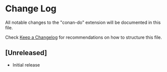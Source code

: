 # Change Log

All notable changes to the "conan-do" extension will be documented in this file.

Check [Keep a Changelog](http://keepachangelog.com/) for recommendations on how to structure this file.

## [Unreleased]

- Initial release
